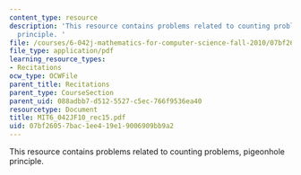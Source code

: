 ```yaml
---
content_type: resource
description: 'This resource contains problems related to counting problems, pigeonhole
  principle. '
file: /courses/6-042j-mathematics-for-computer-science-fall-2010/07bf26057bac1ee419e19006909bb9a2_MIT6_042JF10_rec15.pdf
file_type: application/pdf
learning_resource_types:
- Recitations
ocw_type: OCWFile
parent_title: Recitations
parent_type: CourseSection
parent_uid: 088adbb7-d512-5527-c5ec-766f9536ea40
resourcetype: Document
title: MIT6_042JF10_rec15.pdf
uid: 07bf2605-7bac-1ee4-19e1-9006909bb9a2
---
```

This resource contains problems related to counting problems, pigeonhole principle. 

